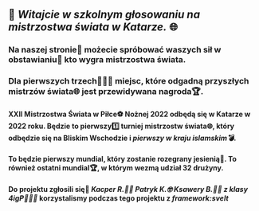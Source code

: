 ## 🙋‍ _Witajcie w szkolnym głosowaniu na mistrzostwa świata w Katarze._ 🌐
### Na naszej stronie📄 możecie spróbować waszych sił w obstawianiu🎰 kto wygra mistrzostwa świata.
### Dla pierwszych trzech🥇🥈🥉 miejsc, które odgadną przyszłych mistrzów świata🌐 jest przewidywana nagroda🏆. 

#### XXII Mistrzostwa Świata w Piłce⚽ Nożnej 2022 odbędą się w Katarze w 2022 roku. Będzie to pierwszy1️⃣ turniej mistrzostw świata🌐, który odbędzie się na Bliskim Wschodzie i _pierwszy w kraju islamskim💣_.
#### To będzie pierwszy mundial, który zostanie rozegrany jesienią🧣. To również ostatni mundial🏆, w którym wezmą udział 32 drużyny.


#### Do projektu zgłosili się🧐 _Kacper R.👦🏻 Patryk K.🤓 Ksawery B.👦🏻 z klasy 4igP👨🏻‍🎓_ korzystalismy podczas tego projektu z _framework:svelt_

